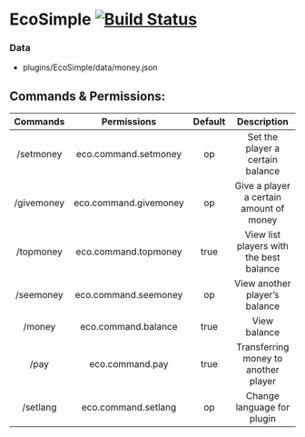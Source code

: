 # EcoSimple [![Build Status](https://travis-ci.com/NukkitX-RU/EcoSimple.svg?branch=master)](https://travis-ci.com/github/NukkitX-RU/EcoSimple) 


### Data
 - plugins/EcoSimple/data/money.json
 
## Commands & Permissions:
|Commands  | Permissions         | Default|Description                              |
|:--------:|:-------------------:|:------:|:---------------------------------------:|
|/setmoney | eco.command.setmoney|op      | Set the player a certain balance        |
|/givemoney|eco.command.givemoney|op      | Give a player a certain amount of money |
|/topmoney | eco.command.topmoney|true    | View list players with the best balance |
|/seemoney | eco.command.seemoney|op      | View another player’s balance           |
|/money    | eco.command.balance |true    | View balance                            |
|/pay      | eco.command.pay     |true    | Transferring money to another player    |
|/setlang  | eco.command.setlang |op      | Change language for plugin              |

